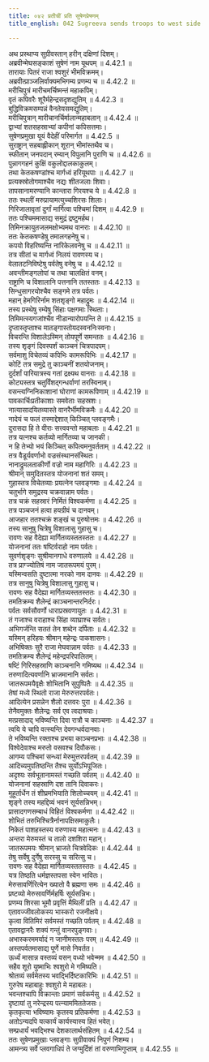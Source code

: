 ```yaml
---
title: ०४२ प्रतीचीं प्रति सुषेणप्रेषणम्
title_english: 042 Sugreeva sends troops to west side

---
```



  
अथ प्रस्थाप्य सुग्रीवस्तान् हरीन् दक्षिणां दिशम्।  
अब्रवीन्मेघसङ्काशं सुषेणं नाम यूथपम् ॥ 4.42.1 ॥   
तारायाः पितरं राजा श्वशुरं भीमविक्रमम्।  
अब्रवीत्प्राञ्जलिर्वाक्यमभिगम्य प्रणम्य च ॥ 4.42.2 ॥   
मरीचिपुत्रं मारीचमर्चिष्मन्तं महाकपिम्।  
वृतं कपिवरैः शूरैर्महेन्द्रसदृशद्युतिम् ॥ 4.42.3 ॥   
बुद्धिविक्रमसम्पन्नं वैनतेयसमद्युतिम्।  
मरीचिपुत्रान् मारीचानर्चिर्मालान्महाबलान् ॥ 4.42.4 ॥   
द्वाभ्यां शतसहस्राभ्यां कपीनां कपिसत्तमाः।  
सुषेणप्रमुखा यूयं वैदेहीं परिमार्गत ॥ 4.42.5 ॥   
सुराष्ट्रान् सहबाह्लीकान् शूरान् भीमांस्तथैव च।  
स्फीतान् जनपदान् रम्यान् विपुलानि पुराणि च ॥ 4.42.6 ॥   
पुन्नागगहनं कुक्षिं वकुलोद्दालकाकुलम्।  
तथा केतकषण्डांश्च मार्गध्वं हरियूथपाः ॥ 4.42.7 ॥   
प्रत्यक्स्रोतोगमाश्चैव नद्यः शीतजलाः शिवाः।  
तापसानामरण्यानि कान्तारा गिरयश्च ये ॥ 4.42.8 ॥   
ततः स्थलीं मरुप्रायामत्युच्चशिरसः शिलाः।  
गिरिजालावृतां दुर्गां मार्गित्वा पश्चिमां दिशम् ॥ 4.42.9 ॥   
ततः पश्चिममासाद्य समुद्रं द्रष्टुमर्हथ।  
तिमिनक्रायुतजलमक्षोभ्यमथ वानराः ॥ 4.42.10 ॥   
ततः केतकषण्डेषु तमालगहनेषु च।  
कपयो विहरिष्यन्ति नारिकेलवनेषु च ॥ 4.42.11 ॥   
तत्र सीतां च मार्गध्वं निलयं रावणस्य च।  
वेलातटनिविष्टेषु पर्वतेषु वनेषु च ॥ 4.42.12 ॥   
अवन्तीमङ्गलोपां च तथा चालक्षितं वनम्।  
राष्ट्राणि च विशालानि पत्तनानि ततस्ततः ॥ 4.42.13 ॥   
सिन्धुसागरयोश्चैव सङ्गमे तत्र पर्वतः।  
महान् हेमगिरिर्नाम शतशृङ्गो महाद्रुमः ॥ 4.42.14 ॥   
तस्य प्रस्थेषु रम्येषु सिंहाः पक्षगमाः स्थिताः।  
तिमिमत्स्यगजांश्चैव नीडान्यारोपयन्ति ते ॥ 4.42.15 ॥   
दृप्तास्तृप्ताश्च मातङ्गास्तोयदस्वननिःस्वनाः।  
विचरन्ति विशालेऽस्मिन् तोयपूर्णे समन्ततः ॥ 4.42.16 ॥   
तस्य शृङ्गं दिवस्पर्शं काञ्चनं चित्रपादपम्।  
सर्वमाशु विचेतव्यं कपिभिः कामरूपिभिः ॥ 4.42.17 ॥   
कोटिं तत्र समुद्रे तु काञ्चनीं शतयोजनाम्।  
दुर्दर्शां पारियात्रस्य गतां द्रक्ष्यथ वानराः ॥ 4.42.18 ॥   
कोट्यस्तत्र चतुर्विंशद्गन्धर्वाणां तरस्विनाम्।  
वसन्त्यग्निनिकाशानां घोराणां कामरूपिणाम् ॥ 4.42.19 ॥   
पावकार्चिःप्रतीकाशाः समवेताः सहस्रशः।  
नात्यासादयितव्यास्ते वानरैर्भीमविक्रमैः ॥ 4.42.20 ॥   
नादेयं च फलं तस्माद्देशात् किञ्चित् प्लवङ्गमैः।  
दुरासदा हि ते वीराः सत्त्ववन्तो महाबलाः ॥ 4.42.21 ॥   
तत्र यत्नश्च कर्तव्यो मार्गितव्या च जानकी।  
न हि तेभ्यो भयं किञ्चित् कपित्वमनुवर्तताम् ॥ 4.42.22 ॥   
तत्र वैडूर्यवर्णाभो वज्रसंस्थानसंस्थितः।  
नानाद्रुमलताकीर्णो वज्रो नाम महागिरिः ॥ 4.42.23 ॥   
श्रीमान् समुदितस्तत्र योजनानां शतं समम्।  
गुहास्तत्र विचेतव्याः प्रयत्नेन प्लवङ्गमाः ॥ 4.42.24 ॥   
चतुर्भागे समुद्रस्य चक्रवान्नाम पर्वतः।  
तत्र चक्रं सहस्रारं निर्मितं विश्वकर्मणा ॥ 4.42.25 ॥   
तत्र पञ्चजनं हत्वा हयग्रीवं च दानवम्।  
आजहार ततश्चक्रं शङ्खं च पुरुषोत्तमः ॥ 4.42.26 ॥   
तस्य सानुषु चित्रेषु विशालासु गुहासु च।  
रावणः सह वैदेह्या मार्गितव्यस्ततस्ततः ॥ 4.42.27 ॥   
योजनानां ततः षष्टिर्वराहो नाम पर्वतः।  
सुवर्णशृङ्गः सुश्रीमानगाधे वरुणालये ॥ 4.42.28 ॥   
तत्र प्राग्ज्योतिषं नाम जातरूपमयं पुरम्।  
यस्मिन्वसति दुष्टात्मा नरको नाम दानवः ॥ 4.42.29 ॥   
तत्र सानुषु चित्रेषु विशालासु गुहासु च।  
रावणः सह वैदेह्या मार्गितव्यस्ततस्ततः ॥ 4.42.30 ॥   
तमतिक्रम्य शैलेन्द्रं काञ्चनान्तरनिर्दरः।  
पर्वतः सर्वसौवर्णो धाराप्रस्रवणायुतः ॥ 4.42.31 ॥   
तं गजाश्च वराहाश्च सिंहा व्याघ्राश्च सर्वतः।  
अभिगर्जन्ति सततं तेन शब्देन दर्पिताः ॥ 4.42.32 ॥   
यस्मिन् हरिहयः श्रीमान् महेन्द्रः पाकशासनः।  
अभिषिक्तः सुरै राजा मेघवान्नाम पर्वतः ॥ 4.42.33 ॥   
तमतिक्रम्य शैलेन्द्रं महेन्द्रपरिपालितम्।  
षष्टिं गिरिसहस्राणि काञ्चनानि गमिष्यथ ॥ 4.42.34 ॥   
तरुणादित्यवर्णानि भ्राजमानानि सर्वतः।  
जातरूपमयैवृक्षैः शोभितानि सुपुष्पितैः ॥ 4.42.35 ॥   
तेषां मध्ये स्थितो राजा मेरुरुत्तरपर्वतः।  
आदित्येन प्रसन्नेन शैलो दत्तवरः पुरा ॥ 4.42.36 ॥   
तेनैवमुक्तः शैलेन्द्रः सर्व एव त्वदाश्रयाः।  
मत्प्रसादाद् भविष्यन्ति दिवा रात्रौ च काञ्चनाः ॥ 4.42.37 ॥   
त्वयि ये चापि वत्स्यन्ति देवगन्धर्वदानवाः।  
ते भविष्यन्ति रक्ताश्च प्रभया काञ्चनप्रभाः ॥ 4.42.38 ॥   
विश्वेदेवाश्च मरुतो वसवश्च दिवौकसः।  
आगम्य पश्चिमां सन्ध्यां मेरुमुत्तरपर्वतम् ॥ 4.42.39 ॥   
आदिच्यमुपतिष्ठन्ति तैश्च सुर्योऽभिपूजितः।  
अदृश्यः सर्वभूतानामस्तं गच्छति पर्वतम् ॥ 4.42.40 ॥   
योजनानां सहस्राणि दश तानि दिवाकरः।  
मुहूर्तार्धेन तं शीघ्रमभियाति शिलोच्चयम् ॥ 4.42.41 ॥   
शृङ्गे तस्य महद्दिव्यं भवनं सूर्यसन्निभम्।  
प्रासादगणसम्बाधं विहितं विश्वकर्मणा ॥ 4.42.42 ॥   
शोभितं तरुभिश्चित्रैर्नानापक्षिसमाकुलैः।  
निकेतं पाशहस्तस्य वरुणास्य महात्मनः ॥ 4.42.43 ॥   
अन्तरा मेरुमस्तं च तालो दशशिरा महान्।  
जातरूपमयः श्रीमान् भ्राजते चित्रवेदिकः ॥ 4.42.44 ॥   
तेषु सर्वेषु दुर्गेषु सरस्सु च सरित्सु च।  
रावणः सह वैदेह्या मार्गितव्यस्ततस्ततः ॥ 4.42.45 ॥   
यत्र तिष्ठति धर्मज्ञस्तपसा स्वेन भावितः।  
मेरुसावर्णिरित्येन ख्यातो वै ब्रह्मणा समः ॥ 4.42.46 ॥   
प्रष्टव्यो मेरुसावर्णिर्महर्षिः सूर्यसन्निभः।  
प्रणम्य शिरसा भूमौ प्रवृत्तिं मैथिलीं प्रति ॥ 4.42.47 ॥   
एतावज्जीवलोकस्य भास्करो रजनीक्षये।  
कृत्वा वितिमिरं सर्वमस्तं गच्छति पर्वतम् ॥ 4.42.48 ॥   
एतावद्वानरैः शक्यं गन्तुं वानरपुङ्गवाः।  
अभास्करममर्यादं न जानीमस्ततः परम् ॥ 4.42.49 ॥   
अस्तपर्वतमासाद्य पूर्णे मासे निवर्तत।  
ऊर्ध्वं मासान्न वस्तव्यं वसन् वध्यो भवेन्मम ॥ 4.42.50 ॥   
सहैव शूरो युष्माभिः श्वशुरो मे गमिष्यति।  
श्रोतव्यं सर्वमेतस्य भवद्भिर्दिष्टकारिभिः ॥ 4.42.51 ॥   
गुरुरेष महाबाहुः श्वशुरो मे महाबलः।  
भवन्तश्चापि विक्रान्ताः प्रमाणं सर्वकर्मसु ॥ 4.42.52 ॥   
दृष्टायां तु नरेन्द्रस्य पत्न्याममिततेजसः।  
कृतकृत्या भविष्यामः कृतस्य प्रतिकर्मणा ॥ 4.42.53 ॥   
अतोऽन्यदपि यत्कार्यं कार्यस्यास्य हितं भवेत्।  
सम्प्रधार्यं भवद्भिश्च देशकालार्थसंहितम् ॥ 4.42.54 ॥   
ततः सुषेणप्रमुखाः प्लवङ्गाः सुग्रीवाक्यं निपुणं निशम्य।  
आमन्त्र्य सर्वे प्लवगाधिपं ते जग्मुर्दिशं तां वरुणाभिगुप्ताम् ॥ 4.42.55 ॥   